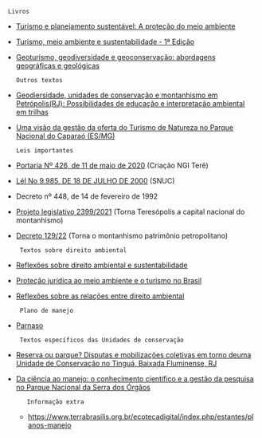 
     Livros

* [Turismo e planejamento sustentável: A proteção do meio ambiente](https://plataforma.bvirtual.com.br/Leitor/Publicacao/26778/pdf/0)
* [Turismo, meio ambiente e sustentabilidade - 1ª Edição](https://plataforma.bvirtual.com.br/Acervo/Publicacao/26815)
* [Geoturismo, geodiversidade e geoconservação: abordagens geográficas e geológicas](https://plataforma.bvirtual.com.br/Acervo/Publicacao/174999)





      Outros textos


* [Geodiersidade, unidades de conservação e montanhismo em Petrópolis(RJ): Possibilidades de educação e interpretação ambiental em trilhas](https://plataforma.bvirtual.com.br/Acervo/Publicacao/174999)
* [Uma visão da gestão da oferta do Turismo de Natureza no Parque Nacional do Caparaó (ES/MG)](http://www.ivt.coppe.ufrj.br/caderno/index.php/caderno/article/view/1838/0)





      Leis importantes

- [Portaria Nº 426, de 11 de maio de 2020](https://www.in.gov.br/en/web/dou/-/portaria-n-426-de-11-de-maio-de-2020-256529597) (Criação NGI Terê)

- [LéI No 9.985, DE 18 DE JULHO DE 2000](http://www.planalto.gov.br/ccivil_03/leis/l9985.htm#:~:text=LEI%20No%209.985%2C%20DE%2018%20DE%20JULHO%20DE%202000.&text=Regulamenta%20o%20art.,Natureza%20e%20d%C3%A1%20outras%20provid%C3%AAncias.) (SNUC)

- Decreto nº 448, de 14 de fevereiro de 1992

- [Projeto legislativo  2399/2021](https://www25.senado.leg.br/web/atividade/materias/-/materia/148971) (Torna Teresópolis a capital nacional do montanhismo)

- [Decreto 129/22]( https://www.petropolis.rj.gov.br/pmp/index.php/imprensa/noticias/item/19245-prefeitura-torna-montanhismo-patrim%C3%B4nio-municipal ) (Torna o montanhismo patrimônio petropolitano)



 
       Textos sobre direito ambiental

* [Reflexões sobre direito ambiental e sustentabilidade](https://github.com/AnaMCMV/Turismo/blob/main/Turismo/6%20PER%C3%8DODO/Projeto%20Integrador%203/Textos%20norteadores/Reflexoes_sobre_direito_ambiental_e_sust.pdf)

* [Proteção jurídica ao meio ambiente e o turismo no Brasil](https://github.com/AnaMCMV/Turismo/blob/main/Turismo/6%20PER%C3%8DODO/Projeto%20Integrador%203/Textos%20norteadores/TEXTO%2020%20-%20Prote%C3%A7%C3%A3o%20jur%C3%ADdica%20ao%20meio%20ambiente%20e%20o%20turismo%20no%20Brasil.pdf)

* [ Reflexões sobre as relações entre direito ambiental](https://github.com/AnaMCMV/Turismo/blob/main/Turismo/6%20PER%C3%8DODO/Projeto%20Integrador%203/Textos%20norteadores/TEXTO%2021%20-%20Reflex%C3%B5es%20sobre%20as%20rela%C3%A7%C3%B5es%20entre%20direito%20ambiental.pdf)


     
       Plano de manejo
     
     
* [Parnaso](https://www.icmbio.gov.br/parnaserradosorgaos/o-que-fazemos/gestao-e-manejo.html)     



       Textos específicos das Unidades de conservação
     

* [Reserva ou parque? Disputas e mobilizações coletivas em torno deuma Unidade de Conservação no Tinguá, Baixada Fluminense, RJ](https://app.uff.br/riuff/bitstream/handle/1/23940/TCC%20-%20Ana%20Lucia%20Costa%20Da%20Rosa.pdf?sequence=1&isAllowed=y)
* [Da ciência ao manejo: o conhecimento científico e a gestão da pesquisa no Parque Nacional da Serra dos Órgãos](https://www.researchgate.net/profile/Ernesto-Viveiros-De-Castro/publication/326845581_Da_ciencia_ao_manejoo_conhecimento_cientifico_e_a_gestao_da_pesquisa_no_Parque_Nacional_da_Serra_dos_Orgaos/links/5b68fc0145851546c9f68d3e/Da-ciencia-ao-manejoo-conhecimento-cientifico-e-a-gestao-da-pesquisa-no-Parque-Nacional-da-Serra-dos-Orgaos.pdf)





         Informação extra
      
     
  - https://www.terrabrasilis.org.br/ecotecadigital/index.php/estantes/planos-manejo
